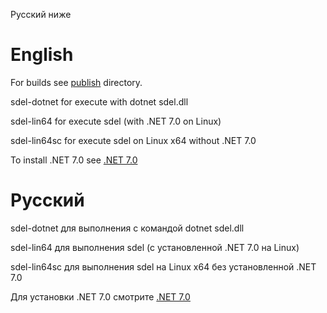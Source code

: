 Русский ниже

# English
For builds see [publish](https://github.com/VinnySmallUtilities/sdel/tree/master/publish) directory.


sdel-dotnet  for execute with dotnet sdel.dll

sdel-lin64   for execute sdel (with .NET 7.0 on Linux)

sdel-lin64sc for execute sdel on Linux x64 without .NET 7.0


To install .NET 7.0 see [.NET 7.0](https://dotnet.microsoft.com/download)


# Русский

sdel-dotnet  для выполнения с командой dotnet sdel.dll

sdel-lin64   для выполнения sdel (с установленной .NET 7.0 на Linux)

sdel-lin64sc для выполнения sdel на Linux x64 без установленной .NET 7.0


Для установки .NET 7.0 смотрите [.NET 7.0](https://dotnet.microsoft.com/download)
